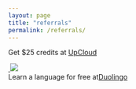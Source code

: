 ```yaml
---
layout: page
title: "referrals"
permalink: /referrals/
---
```


Get $25 credits at <a href="https://upcloud.com/signup/?promo=34SA24"> UpCloud </a>

<a href="//pluralsight.pxf.io/c/1256607/432943/7490">
  <img src="//a.impactradius-go.com/display-ad/7490-432943" border="0" alt="" />
</a>

<a href="http://tracking.lucidchart.biz/aff_c?offer_id=2&amp;aff_id=2697">
  <img src="https://media.go2speed.org/brand/files/tyler/2/lucidchart-logo-2016-300.png" />
</a>

<br/>
Learn a language for free at<a href="https://invite.duolingo.com/BDHTZTB5CWWKSY2NENP4QVUJOI">Duolingo</a>
